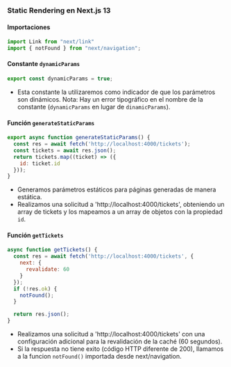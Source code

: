 ### Static Rendering en Next.js 13

#### Importaciones
```javascript
import Link from "next/link"
import { notFound } from "next/navigation";
```

#### Constante `dynamicParams`
```javascript
export const dynamicParams = true;
```
- Esta constante la utilizaremos como indicador de que los parámetros son dinámicos. Nota: Hay un error tipográfico en el nombre de la constante (`dynamicParams` en lugar de `dinamicParams`).

#### Función `generateStaticParams`
```javascript
export async function generateStaticParams() {
  const res = await fetch('http://localhost:4000/tickets');
  const tickets = await res.json();
  return tickets.map((ticket) => ({
    id: ticket.id
  }));
}
```
- Generamos parámetros estáticos para páginas generadas de manera estática.
- Realizamos una solicitud a 'http://localhost:4000/tickets', obteniendo un array de tickets y los mapeamos a un array de objetos con la propiedad `id`.

#### Función `getTickets`
```javascript
async function getTickets() {
  const res = await fetch('http://localhost:4000/tickets', {
    next: {
      revalidate: 60
    }
  });
  if (!res.ok) {
    notFound();
  }

  return res.json();
}
```
- Realizamos una solicitud a 'http://localhost:4000/tickets' con una configuración adicional para la revalidación de la caché (60 segundos).
- Si la respuesta no tiene exito (código HTTP diferente de 200), llamamos a la funcion `notFound()` importada desde next/navigation.


